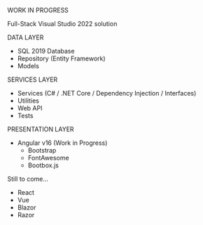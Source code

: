 WORK IN PROGRESS

Full-Stack Visual Studio 2022 solution

DATA LAYER
- SQL 2019 Database
- Repository (Entity Framework)
- Models

SERVICES LAYER
- Services (C# / .NET Core / Dependency Injection / Interfaces)
- Utilities
- Web API
- Tests

PRESENTATION LAYER
- Angular v16 (Work in Progress)
  - Bootstrap
  - FontAwesome
  - Bootbox.js

Still to come...
  - React
  - Vue
  - Blazor
  - Razor
